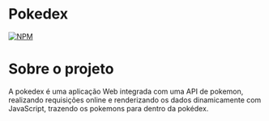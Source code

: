 # Pokedex

[![NPM](https://img.shields.io/npm/l/react)](https://github.com/IanFranco7/pokedex/blob/main/LICENSE)

# Sobre o projeto

A pokedex é uma aplicação Web integrada com uma API de pokemon, realizando requisições online e renderizando os dados dinamicamente com JavaScript, trazendo os pokemons para dentro da pokédex.
 
